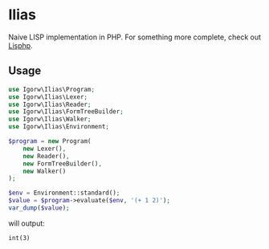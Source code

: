# Ilias

Naive LISP implementation in PHP. For something more complete, check out
[Lisphp](https://github.com/lisphp/lisphp).

## Usage

```php
use Igorw\Ilias\Program;
use Igorw\Ilias\Lexer;
use Igorw\Ilias\Reader;
use Igorw\Ilias\FormTreeBuilder;
use Igorw\Ilias\Walker;
use Igorw\Ilias\Environment;

$program = new Program(
    new Lexer(),
    new Reader(),
    new FormTreeBuilder(),
    new Walker()
);

$env = Environment::standard();
$value = $program->evaluate($env, '(+ 1 2)');
var_dump($value);
```

will output:

```
int(3)
```
